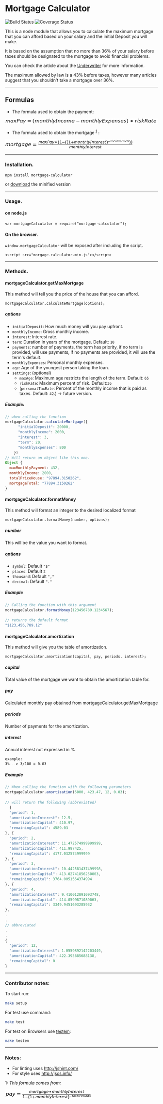 # Mortgage Calculator

[![Build Status](https://travis-ci.org/cristobal-io/mortgage-calculator.svg)](https://travis-ci.org/cristobal-io/mortgage-calculator) [![Coverage Status](https://coveralls.io/repos/cristobal-io/mortgage-calculator/badge.svg?branch=master&service=github)](https://coveralls.io/github/cristobal-io/mortgage-calculator?branch=master)

This is a node module that allows you to calculate the maximum mortgage that you can afford based on your salary and the initial Deposit you will make.

It is based on the assumption that no more than 36% of your salary before taxes should be designated to the mortgage to avoid financial problems.

You can check the article about the [Underwriter](http://www.realtor.com/advice/the-underwriter-unseen-approver-of-your-mortgage/) for more information.

The maximum allowed by law is a 43% before taxes, however many articles suggest that you shouldn't take a mortgage over 36%.

---

## Formulas

- The formula used to obtain the payment:

![payment](./img/max_payment_formula.png)

- The formula used to obtain the mortgage <sup>[1](#formula)</sup> :

![mortgage_formula](./img/mortgage_formula.png)

---

### Installation.

    npm install mortgage-calculator

or [download](https://raw.githubusercontent.com/cristobal-io/mortgage-calculator/master/dist/mortgage-calculator.min.js) the minified version

---

### Usage.

#### on node.js

    var mortgageCalculator = require("mortgage-calculator");

#### On the browser.

`window.mortgageCalculator` will be exposed after including the script.

    <script src="morgage-calculator.min.js"></script>

---

### Methods.

#### mortgageCalculator.getMaxMortgage

This method will tell you the price of the house that you can afford.

```
mortgageCalculator.calculateMortgage(options);
```

##### options

- `initialDeposit`: How much money will you pay upfront.
- `monthlyIncome`: Gross monthly income.
- `interest`: Interest rate.
- `term`: Duration in years of the mortgage. Default: `10`
- `payments`: number of payments, the term has priority, if no term is provided, will use payments, if no payments are provided, it will use the term's default.
- `monthlyExpenses`: Personal monthly expenses.
- `age`: Age of the youngest person taking the loan.
- `settings`: (optional)
    + `maxAge`: Maximum age restricts the length of the term. Default: `65`
    + `riskRate`: Maximum percent of risk. Default:`36`
    + (`personalTaxRate`: Percent of the monthly income that is paid as taxes. Default: `42`.) -> future version.

##### Example:

```javascript
// when calling the function
mortgageCalculator.calculateMortgage({
      "initialDeposit": 20000,
      "monthlyIncome": 2000,
      "interest": 3,
      "term": 20,
      "monthlyExpenses": 800
    })
// Will return an object like this one.
Object {
  maxMonthlyPayment: 432,
  monthlyIncome: 2000,
  totalPriceHouse: "97894.3150262",
  mortgageTotal: "77894.3150262"
}
```

#### mortgageCalculator.formatMoney

This method will format an integer to the desired localized format

```
mortgageCalculator.formatMoney(number, options);
```

##### number

This will be the value you want to format.

##### options

- `symbol`: Default `"$"`
- `places`: Default `2`
- `thousand`: Default `","`
- `decimal`: Default `"."`

##### Example

```javascript
// Calling the function with this argument
mortgageCalculator.formatMoney(123456789.1234567);

// returns the default format 
"$123,456,789.12"

```

#### mortgageCalculator.amortization

This method will give you the table of amortization.

```
mortgageCalculator.amortization(capital, pay, periods, interest);
```

##### capital

Total value of the mortgage we want to obtain the amortization table for.

##### pay

Calculated monthly pay obtained from mortgageCalculator.getMaxMortgage

##### periods

Number of payments for the amortization.

##### interest

Annual interest not expressed in %

    example:
    3% --> 3/100 = 0.03

##### Example

```javascript
// When calling the function with the following parameters
mortgageCalculator.amortization(5000, 423.47, 12, 0.03);

// will return the following (abbreviated)
  {
  "period": 1,
  "amortizationInterest": 12.5,
  "amortizationCapital": 410.97,
  "remainingCapital": 4589.03
}, {
  "period": 2,
  "amortizationInterest": 11.472574999999999,
  "amortizationCapital": 411.997425,
  "remainingCapital": 4177.032574999999
}, {
  "period": 3,
  "amortizationInterest": 10.442581437499998,
  "amortizationCapital": 413.02741856250003,
  "remainingCapital": 3764.0051564374994
}, {
  "period": 4,
  "amortizationInterest": 9.410012891093748,
  "amortizationCapital": 414.0599871089063,
  "remainingCapital": 3349.9451693285932
},
.
.
// abbreviated
.
.
{
  "period": 12,
  "amortizationInterest": 1.0559892142203449,
  "amortizationCapital": 422.395685688138,
  "remainingCapital": 0
}

```

---

### Contributor notes:

To start run:

```bash
make setup
```

For test use command:

```bash
make test
```

For test on Browsers use [testem](https://github.com/airportyh/testem):

```bash
make testem
```

---

### Notes:

- For linting uses http://jshint.com/
- For style uses http://jscs.info/ 

<a name="formula">1</a>: _This formula comes from:_

 ![payment](./img/payment_mortgage_formula.png)
